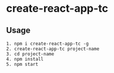 # create-react-app-tc

## Usage
```
1. npm i create-react-app-tc -g
2. create-react-app-tc project-name
3. cd project-name
4. npm install
5. npm start
```
